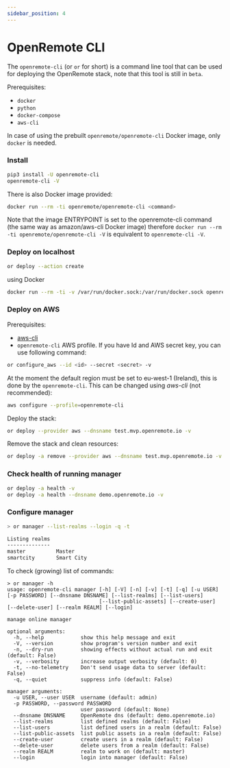 ```yaml
---
sidebar_position: 4
---
```


# OpenRemote CLI

The `openremote-cli` (or `or` for short) is a command line tool that can be used for deploying the OpenRemote stack, note that this tool is still in `beta`.

Prerequisites: 

- `docker`
- `python`
- `docker-compose`
- `aws-cli`

In case of using the prebuilt `openremote/openremote-cli` Docker image, only `docker` is needed.

### Install
```bash
pip3 install -U openremote-cli
openremote-cli -V
```

There is also Docker image provided:

```bash
docker run --rm -ti openremote/openremote-cli <command>
```

Note that the image ENTRYPOINT is set to the openremote-cli command (the same way as amazon/aws-cli Docker image) therefore `docker run --rm -ti openremote/openremote-cli -V` is equivalent to `openremote-cli -V`.

### Deploy on localhost

```bash
or deploy --action create
```
using Docker
```bash
docker run --rm -ti -v /var/run/docker.sock:/var/run/docker.sock openremote/openremote-cli deploy
```
### Deploy on AWS

Prerequisites:

  - [aws-cli](https://docs.aws.amazon.com/cli/latest/userguide/install-cliv2.html)
  - `openremote-cli` AWS profile. If you have Id and AWS secret key, you can use following command:
  ```bash
  or configure_aws --id <id> --secret <secret> -v
  ```
  At the moment the default region must be set to eu-west-1 (Ireland), this is done by the `openremote-cli`. This can be changed using *aws-cli* (not recommended):
  ```bash
  aws configure --profile=openremote-cli
  ```

Deploy the stack:
```bash
or deploy --provider aws --dnsname test.mvp.openremote.io -v
```
Remove the stack and clean resources:
```bash
or deploy -a remove --provider aws --dnsname test.mvp.openremote.io -v
```

### Check health of running manager

```bash
or deploy -a health -v
or deploy -a health --dnsname demo.openremote.io -v
```

### Configure manager

```bash
> or manager --list-realms --login -q -t

Listing realms
--------------
master          Master
smartcity       Smart City
```
To check (growing) list of commands:
```
> or manager -h
usage: openremote-cli manager [-h] [-V] [-n] [-v] [-t] [-q] [-u USER] [-p PASSWORD] [--dnsname DNSNAME] [--list-realms] [--list-users]
                              [--list-public-assets] [--create-user] [--delete-user] [--realm REALM] [--login]

manage online manager

optional arguments:
  -h, --help            show this help message and exit
  -V, --version         show program's version number and exit
  -n, --dry-run         showing effects without actual run and exit (default: False)
  -v, --verbosity       increase output verbosity (default: 0)
  -t, --no-telemetry    Don't send usage data to server (default: False)
  -q, --quiet           suppress info (default: False)

manager arguments:
  -u USER, --user USER  username (default: admin)
  -p PASSWORD, --password PASSWORD
                        user password (default: None)
  --dnsname DNSNAME     OpenRemote dns (default: demo.openremote.io)
  --list-realms         list defined realms (default: False)
  --list-users          list defined users in a realm (default: False)
  --list-public-assets  list public assets in a realm (default: False)
  --create-user         create users in a realm (default: False)
  --delete-user         delete users from a realm (default: False)
  --realm REALM         realm to work on (default: master)
  --login               login into manager (default: False)
```
